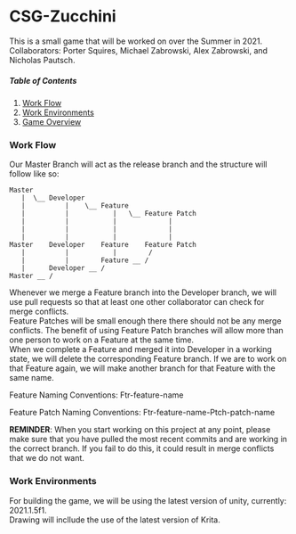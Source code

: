# CSG-Zucchini
This is a small game that will be worked on over the Summer in 2021.<br/>
Collaborators: Porter Squires, Michael Zabrowski, Alex Zabrowski, and Nicholas Pautsch.

##### Table of Contents
1. [Work Flow](#Work-Flow)
1. [Work Environments](#Work-Environments)
1. [Game Overview](https://github.com/Pyerter/CSG-Zucchini/blob/master/_Storyboarding/Game%20Overview.md)


### Work Flow

Our Master Branch will act as the release branch and the structure will follow like so:
```
Master
   |  \__ Developer
   |          |    \__ Feature
   |          |           |   \__ Feature Patch
   |          |           |             |
   |          |           |             |
   |          |           |             |
Master    Developer    Feature    Feature Patch
   |          |           |        /
   |          |        Feature __ /
   |      Developer __ /
Master __ /
```
Whenever we merge a Feature branch into the Developer branch, we will use pull requests so that at least one other collaborator can check for merge conflicts. <br/>
Feature Patches will be small enough there there should not be any merge conflicts. The benefit of using Feature Patch branches will allow more than one person to work on a Feature at the same time.<br/>
When we complete a Feature and merged it into Developer in a working state, we will delete the corresponding Feature branch. If we are to work on that Feature again, we will make another branch for that Feature with the same name.<br/>

Feature Naming Conventions:
Ftr-feature-name

Feature Patch Naming Conventions:
Ftr-feature-name-Ptch-patch-name

**REMINDER**: When you start working on this project at any point, please make sure that you have pulled the most recent commits and are working in the correct branch. If you fail to do this, it could result in merge conflicts that we do not want.


### Work Environments

For building the game, we will be using the latest version of unity, currently: 2021.1.5f1.<br/>
Drawing will incllude the use of the latest version of Krita.



